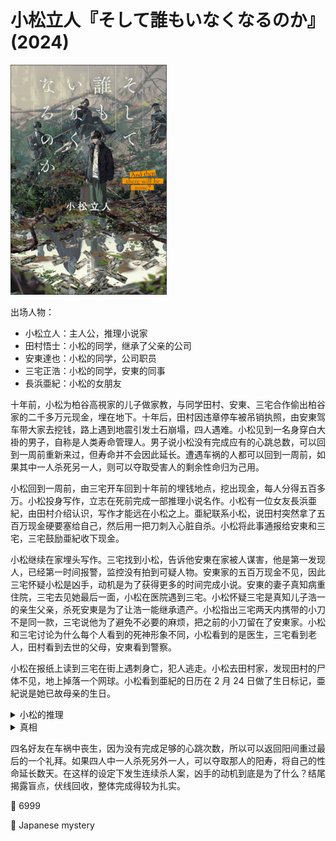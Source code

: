 # 小松立人『そして誰もいなくなるのか』(2024)

<img src=images/2024_cover.jpg width=250/>

出场人物：
* 小松立人：主人公，推理小说家
* 田村悟士：小松的同学，继承了父亲的公司
* 安東達也：小松的同学，公司职员
* 三宅正浩：小松的同学，安東的同事
* 長浜亜紀：小松的女朋友

十年前，小松为柏谷高視家的儿子做家教，与同学田村、安東、三宅合作偷出柏谷家的二千多万元现金，埋在地下。十年后，田村因违章停车被吊销执照，由安東驾车带大家去挖钱，路上遇到地震引发土石崩塌，四人遇难。小松见到一名身穿白大褂的男子，自称是人类寿命管理人。男子说小松没有完成应有的心跳总数，可以回到一周前重新来过，但寿命并不会因此延长。遭遇车祸的人都可以回到一周前，如果其中一人杀死另一人，则可以夺取受害人的剩余性命归为己用。

小松回到一周前，由三宅开车回到十年前的埋钱地点，挖出现金，每人分得五百多万。小松投身写作，立志在死前完成一部推理小说名作。小松有一位女友長浜亜紀，由田村介绍认识，写作才能远在小松之上。亜紀联系小松，说田村突然拿了五百万现金硬要塞给自己，然后用一把刀刺入心脏自杀。小松将此事通报给安東和三宅，三宅鼓励亜紀收下现金。

小松继续在家埋头写作。三宅找到小松，告诉他安東在家被人谋害，他是第一发现人，已经第一时间报警，监控没有拍到可疑人物。安東家的五百万现金不见，因此三宅怀疑小松是凶手，动机是为了获得更多的时间完成小说。安東的妻子真知病重住院，三宅去见她最后一面，小松在医院遇到三宅。小松怀疑三宅是真知儿子浩一的亲生父亲，杀死安東是为了让浩一能继承遗产。小松指出三宅两天内携带的小刀不是同一款，三宅说他为了避免不必要的麻烦，把之前的小刀留在了安東家。小松和三宅讨论为什么每个人看到的死神形象不同，小松看到的是医生，三宅看到老人，田村看到去世的父母，安東看到警察。

小松在报纸上读到三宅在街上遇刺身亡，犯人逃走。小松去田村家，发现田村的尸体不见，地上掉落一个网球。小松看到亜紀的日历在 2 月 24 日做了生日标记，亜紀说是她已故母亲的生日。

<details><summary>小松的推理</summary>
田村在腋下夹网球让脉搏停止，假装死亡，然后刺死安東、三宅。田村爱好自由潜水，可以屏气三四分钟，身上的血是动物血。田村的动机是在死前参加潜水比赛，打破纪录。
</details>

<details><summary>真相</summary>
事故发生之前，田村在家中与亜紀发生冲突，将亜紀掐晕，田村误以为亜紀死亡。田村参加同学聚会，谎称把手机忘在安東车上，借了安東的车钥匙去了一趟地下停车场，用车钥匙发动汽车，五分钟后返回。田村假装接到电话，第二次离开聚会，开着安東已经发动的汽车回家，把亜紀的“尸体”装进后备箱，打算丢入埋钱的坑里掩埋。汽车在半道遭遇地震，亜紀和另四人一起在事故中丧生。田村说看到的死神形象是去世的父母，但他从来没有见过去世的母亲，其实他看到的死神是去世的父亲，而亜紀看到去世的母亲（伏线），死者一共有五人，而不是四人。小松以前一直留的长发，为了参加聚会临时剪的短发，亜紀却说漏嘴小松以前是短发（伏线），是因为她在车祸中被甩出后备箱，看到短发的小松。亜紀的母亲是魔蝎座（伏线），不可能是 2 月 24 日的生日，那是亜紀约的剖腹产手术日期，打算在那一天生下儿子。亜紀杀死另外四人，是为了延长寿命生下儿子。
</details>

四名好友在车祸中丧生，因为没有完成足够的心跳次数，所以可以返回阳间重过最后的一个礼拜。如果四人中一人杀死另外一人，可以夺取那人的阳寿，将自己的性命延长数天。在这样的设定下发生连续杀人案，凶手的动机到底是为了什么？结尾揭露盲点，伏线回收，整体完成得较为扎实。

:link: 6999

:file_folder: Japanese mystery
